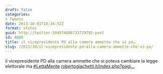 ```yaml
---
draft: false
categories:
- Tweets
date: 2013-10-01T10:34:52Z
format: status
guid: http://twitter-384974686733729792-post
id: 4680
title: il vicepresidente PD alla camera ammette che si po…
slug: /2013/10/il-vicepresidente-pd-alla-camera-ammette-che-si-po/
---
```


il vicepresidente PD alla camera ammette che si poteva cambiare la legge elettorale ma [#LettaMente](http://twitter.com/search?q=%23LettaMente) [robertogiachetti.it/index.php?pagi…](http://www.robertogiachetti.it/index.php?pagina=articolo&idarticolo=258)